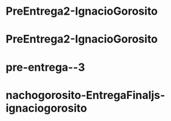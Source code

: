 # PreEntrega2-IgnacioGorosito
# PreEntrega2-IgnacioGorosito
# pre-entrega--3
# nachogorosito-EntregaFinaljs-ignaciogorosito
